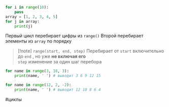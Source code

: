 ```python
for i in range(10):
	pass
array = [1, 2, 3, 4, 5]
for j in array:
	print(j) 
```
Первый  цикл перебирает  цифры из `range()`
Второй перебирает элементы из `array` по порядку

> [!note] `range(start, end, step)`
> Перебирает от  `start`  включительно до `end` , но уже **не включая его**  
> `step` изменение за один шаг перебора

```python
for name in range(3, 18, 3):
	print(name, ' ') # выводит 3 6 9 12 15
```

```python
for name in range(12, 2, -2):
	print(name, ' ') # выводит 12 10 8 6 4
```

#циклы
